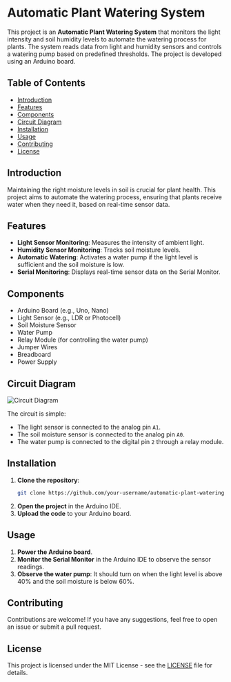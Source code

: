 # Automatic Plant Watering System

This project is an **Automatic Plant Watering System** that monitors the light intensity and soil humidity levels to automate the watering process for plants. The system reads data from light and humidity sensors and controls a watering pump based on predefined thresholds. The project is developed using an Arduino board.

## Table of Contents

- [Introduction](#introduction)
- [Features](#features)
- [Components](#components)
- [Circuit Diagram](#circuit-diagram)
- [Installation](#installation)
- [Usage](#usage)
- [Contributing](#contributing)
- [License](#license)

## Introduction

Maintaining the right moisture levels in soil is crucial for plant health. This project aims to automate the watering process, ensuring that plants receive water when they need it, based on real-time sensor data.

## Features

- **Light Sensor Monitoring**: Measures the intensity of ambient light.
- **Humidity Sensor Monitoring**: Tracks soil moisture levels.
- **Automatic Watering**: Activates a water pump if the light level is sufficient and the soil moisture is low.
- **Serial Monitoring**: Displays real-time sensor data on the Serial Monitor.

## Components

- Arduino Board (e.g., Uno, Nano)
- Light Sensor (e.g., LDR or Photocell)
- Soil Moisture Sensor
- Water Pump
- Relay Module (for controlling the water pump)
- Jumper Wires
- Breadboard
- Power Supply

## Circuit Diagram

![Circuit Diagram](link-to-your-circuit-diagram-image)

The circuit is simple:
- The light sensor is connected to the analog pin `A1`.
- The soil moisture sensor is connected to the analog pin `A0`.
- The water pump is connected to the digital pin `2` through a relay module.

## Installation

1. **Clone the repository**:
    ```bash
    git clone https://github.com/your-username/automatic-plant-watering-system.git
    ```
2. **Open the project** in the Arduino IDE.
3. **Upload the code** to your Arduino board.

## Usage

1. **Power the Arduino board**.
2. **Monitor the Serial Monitor** in the Arduino IDE to observe the sensor readings.
3. **Observe the water pump**: It should turn on when the light level is above 40% and the soil moisture is below 60%.

## Contributing

Contributions are welcome! If you have any suggestions, feel free to open an issue or submit a pull request.

## License

This project is licensed under the MIT License - see the [LICENSE](LICENSE) file for details.
